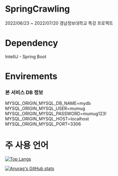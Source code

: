 # SpringCrawling
2022/06/23 ~ 2022/07/20 경남정보대학교 특강 프로젝트


# Dependency
IntelliJ - Spring Boot

# Envirements
  ### 본 서비스 DB 정보<br>
MYSQL_ORIGIN_MYSQL_DB_NAME=mydb
<br>
MYSQL_ORIGIN_MYSQL_USER=mumug
<br>
MYSQL_ORIGIN_MYSQL_PASSWORD=mumug123!
<br>
MYSQL_ORIGIN_MYSQL_HOST=localhost
<br>
MYSQL_ORIGIN_MYSQL_PORT=3306

# 주 사용 언어
[![Top Langs](https://github-readme-stats.vercel.app/api/top-langs/?username=alswo1641)](https://github.com/alswo1641/github-readme-stats)

[![Anurag's GitHub stats](https://github-readme-stats.vercel.app/api?username=alswo1641)](https://github.com/alsow1641/github-readme-stats)
